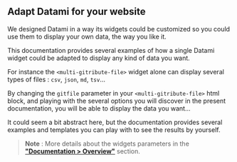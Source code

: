 
## Adapt Datami for your website

We designed Datami in a way its widgets could be customized so you could use them to display your own data, the way you like it.

This documentation provides several examples of how a single Datami widget could be adapted to display any kind of data you want.

For instance the `<multi-gitribute-file>` widget alone can display several types of files : `csv`, `json`, `md`, `tsv`...

By changing the `gitfile` parameter in your `<multi-gitribute-file>` html block, and playing with the several options you will discover in the present documentation, you will be able to display the data you want...

It could seem a bit abstract here, but the documentation provides several examples and templates you can play with to see the results by yourself.

> **Note** : More details about the widgets parameters in the **["Documentation > Overview"](/docs-widgets-overview)** section.

